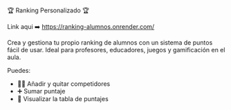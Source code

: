 🏆 Ranking Personalizado 🏆

Link aqui ➡️ https://ranking-alumnos.onrender.com/

Crea y gestiona tu propio ranking de alumnos con un sistema de puntos fácil de usar.
Ideal para profesores, educadores, juegos y gamificación en el aula. 

Puedes:
 - 💁‍♂️ Añadir y quitar competidores
 - ➕ Sumar puntaje
 - 🏅 Visualizar la tabla de puntajes

   


